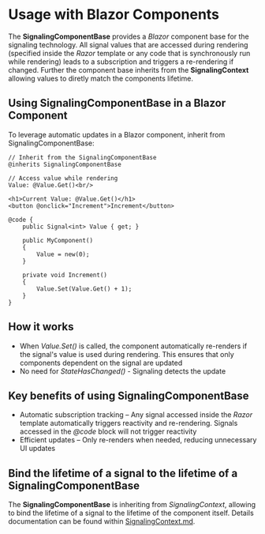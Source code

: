 # Usage with Blazor Components
The **SignalingComponentBase** provides a *Blazor* component base for the signaling technology. All signal values that are accessed during rendering (specified inside the *Razor* template or any code that is synchronously run while rendering) leads to a subscription and triggers a re-rendering if changed. Further the component base inherits from the **SignalingContext** allowing values to diretly match the components lifetime.

## Using SignalingComponentBase in a Blazor Component
To leverage automatic updates in a Blazor component, inherit from SignalingComponentBase:

```
// Inherit from the SignalingComponentBase
@inherits SignalingComponentBase
 
// Access value while rendering
Value: @Value.Get()<br/>

<h1>Current Value: @Value.Get()</h1>
<button @onclick="Increment">Increment</button>

@code {
    public Signal<int> Value { get; }

    public MyComponent()
    {
        Value = new(0);
    }

    private void Increment()
    {
        Value.Set(Value.Get() + 1);
    }
}
```

## How it works
- When *Value.Set()* is called, the component automatically re-renders if the signal's value is used during rendering. This ensures that only components dependent on the signal are updated
- No need for *StateHasChanged()* - Signaling detects the update

## Key benefits of using SignalingComponentBase
- Automatic subscription tracking – Any signal accessed inside the *Razor* template automatically triggers reactivity and re-rendering. Signals accessed in the *@code* block will not trigger reactivity
- Efficient updates – Only re-renders when needed, reducing unnecessary UI updates

## Bind the lifetime of a signal to the lifetime of a SignalingComponentBase
The **SignalingComponentBase** is inheriting from *SignalingContext*, allowing to bind the lifetime of a signal to the lifetime of the component itself. Details documentation can be found within [SignalingContext.md](./SignalingContext.md).